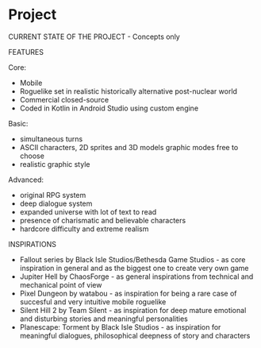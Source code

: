 # Project

CURRENT STATE OF THE PROJECT - Concepts only

FEATURES

Core:

- Mobile
- Roguelike set in realistic historically alternative post-nuclear world
- Commercial closed-source
- Coded in Kotlin in Android Studio using custom engine

Basic:

- simultaneous turns
- ASCII characters, 2D sprites and 3D models graphic modes free to choose
- realistic graphic style

Advanced:

- original RPG system
- deep dialogue system
- expanded universe with lot of text to read
- presence of charismatic and believable characters
- hardcore difficulty and extreme realism

INSPIRATIONS

- Fallout series by Black Isle Studios/Bethesda Game Studios - as core inspiration in general and as the biggest one to create very own game
- Jupiter Hell by ChaosForge - as general inspirations from technical and mechanical point of view
- Pixel Dungeon by watabou - as inspiration for being a rare case of succesful and very intuitive mobile roguelike
- Silent Hill 2 by Team Silent - as inspiration for deep mature emotional and disturbing stories and meaningful personalities
- Planescape: Torment by Black Isle Studios - as inspiration for meaningful dialogues, philosophical deepness of story and characters

